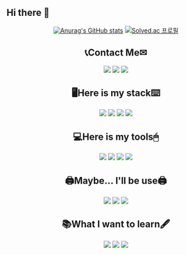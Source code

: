 <h2 align:center> Hi there 👋 </h2>

<div align="center" >

[![Anurag's GitHub stats](https://github-readme-stats.vercel.app/api?username=12xii)](https://github.com/12xii/github-readme-stats)
[![Solved.ac
프로필](http://mazassumnida.wtf/api/v2/generate_badge?boj=12_xii)](https://solved.ac/12_xii) <a margin-right=30px/> 
  ## <b> 📞Contact Me✉ </b>
  
<a href=https://www.instagram.com/ur12xii/><img src="https://img.shields.io/badge/Insta-E4405F?style=square&logo=Instagram&logoColor=white"/></a> <img src="https://img.shields.io/badge/yusaei1107@gmail.com-EA4335?style=square&logo=Gmail&logoColor=white"/> <a href="www.linkedin.com/in/yus0"><img src="https://img.shields.io/badge/LinkedIn-0A66C2?style=flat-square&logo=LinkedIn&logoColor=white"/></a>
  
  
  
  ## <b> 🖥Here is my stack⌨ </b>

<img src="https://img.shields.io/badge/JavaScript-F7DF1E?style=flat-square&logo=JavaScript&logoColor=white"/> <img src="https://img.shields.io/badge/Node.js-339933?style=flat-square&logo=Node.js&logoColor=white"/> <img src="https://img.shields.io/badge/Express-000000?style=flat-square&logo=Express&logoColor=white"/> <img src="https://img.shields.io/badge/MySQL-4479A1?style=flat-square&logo=MySQL&logoColor=white"/>



  ## <b> 💻Here is my tools🖱 </b>
<img src="https://img.shields.io/badge/VSCode-007ACC?style=flat-square&logo=Visual Studio Code&logoColor=white"/> <img src="https://img.shields.io/badge/Notion-000000?style=flat-square&logo=Notion&logoColor=white"/> <img src="https://img.shields.io/badge/Git-f05032?style=flat-square&logo=Git&logoColor=white"/> <img src="https://img.shields.io/badge/GitHub-181717?style=flat-square&logo=GitHub&logoColor=white"/>



  ## <b> 🖨Maybe... I'll be use🖨 </b>
<img src="https://img.shields.io/badge/AWS-232F3E?style=flat-square&logo=Amazon AWS&logoColor=white"/> <img src="https://img.shields.io/badge/Docker-2496ED?style=flat-square&logo=Docker&logoColor=white"/> <img src="https://img.shields.io/badge/Kubernetes-326CE5?style=flat-square&logo=Kubernetes&logoColor=white"/>



  ## <b> 📚What I want to learn🖋 </b>
<img src="https://img.shields.io/badge/MongoDB-47A248?style=flat-square&logo=MongoDB&logoColor=white"/> <img src="https://img.shields.io/badge/React-61DAFB?style=flat-square&logo=React&logoColor=white"/> <img src="https://img.shields.io/badge/React Native-61DAFB?style=flat-square&logo=React&logoColor=white"/>

  
</div>
